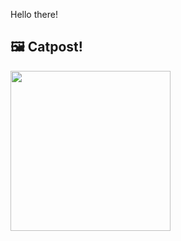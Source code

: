 Hello there!



## 🖼️ Catpost!

<sub>
    <img src="https://cdn2.thecatapi.com/images/z9Qnz36Mh.jpg" height="256">
</sub>

